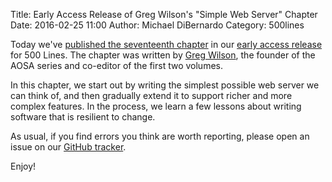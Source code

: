 Title: Early Access Release of Greg Wilson's "Simple Web Server" Chapter
Date: 2016-02-25 11:00
Author: Michael DiBernardo
Category: 500lines

Today we've [published the seventeenth chapter](http://aosabook.org/en/500L/a-simple-web-server.html) in our [early access
release](http://aosabook.org/blog/2015/09/500-lines-or-less-early-access-web-release/)
for 500 Lines. The chapter was written by [Greg Wilson](https://twitter.com/gvwilson), the founder of the AOSA series and co-editor of the first two volumes.

In this chapter, we start out by writing the simplest possible web server we
can think of, and then gradually extend it to support richer and more complex
features. In the process, we learn a few lessons about writing software that is
resilient to change. 

As usual, if you find errors you think are worth reporting, please open an issue on our
[GitHub tracker](https://github.com/aosabook/500lines/issues). 

Enjoy!
